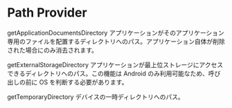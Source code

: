 # Path Provider


getApplicationDocumentsDirectory
アプリケーションがそのアプリケーション専用のファイルを配置するディレクトリへのパス。アプリケーション自体が削除された場合にのみ消去されます。

getExternalStorageDirectory
アプリケーションが最上位ストレージにアクセスできるディレクトリへのパス。この機能は Android のみ利用可能なため、呼び出しの前に OS を判断する必要があります。

getTemporaryDirectory
デバイスの一時ディレクトリへのパス。